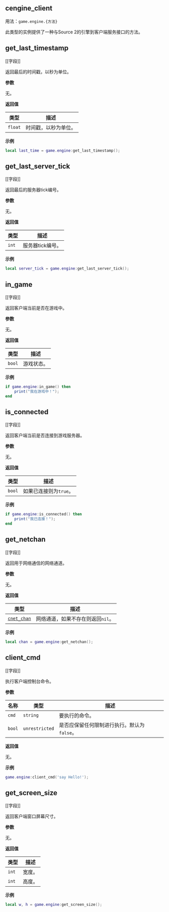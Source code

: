 ## cengine_client

用法：`game.engine.{方法}`

此类型的实例提供了一种与Source 2的引擎到客户端服务接口的方法。

## get_last_timestamp

[[字段]]

返回最后的时间戳，以秒为单位。

**参数**

无。

**返回值**

| 类型 | 描述 |
| ---- | ----------- |
| `float` | 时间戳，以秒为单位。 |

**示例**

```lua
local last_time = game.engine:get_last_timestamp();
```

## get_last_server_tick

[[字段]]

返回最后的服务器tick编号。

**参数**

无。

**返回值**

| 类型 | 描述 |
| ---- | ----------- |
| `int` | 服务器tick编号。 |

**示例**

```lua
local server_tick = game.engine:get_last_server_tick();
```

## in_game

[[字段]]

返回客户端当前是否在游戏中。

**参数**

无。

**返回值**

| 类型 | 描述 |
| ---- | ----------- |
| `bool` | 游戏状态。 |

**示例**

```lua
if game.engine:in_game() then
    print("我在游戏中！");
end
```

## is_connected

[[字段]]

返回客户端当前是否连接到游戏服务器。

**参数**

无。

**返回值**

| 类型 | 描述 |
| ---- | ----------- |
| `bool` | 如果已连接则为`true`。 |

**示例**

```lua
if game.engine:is_connected() then
    print("我已连接！");
end
```

## get_netchan

[[字段]]

返回用于网络通信的网络通道。

**参数**

无。

**返回值**

| 类型 | 描述 |
| ---- | ----------- |
| [`cnet_chan`](/api/game/cengine-client/cnet-chan "提供一种与网络通道类接口的方法") | 网络通道，如果不存在则返回`nil`。 |

**示例**

```lua
local chan = game.engine:get_netchan();
```

## client_cmd

[[字段]]

执行客户端控制台命令。

**参数**

| 名称 | 类型 | 描述 |
| ---- | ---- | ----------- |
| `cmd` | `string` | 要执行的命令。 |
| `bool` | `unrestricted` | 是否应保留任何限制进行执行。默认为`false`。 |

**返回值**

无。

**示例**

```lua
game.engine:client_cmd('say Hello!');
```

## get_screen_size

[[字段]]

返回客户端窗口屏幕尺寸。

**参数**

无。

**返回值**

| 类型 | 描述 |
| ---- | ----------- |
| `int` | 宽度。 |
| `int` | 高度。 |

**示例**

```lua
local w, h = game.engine:get_screen_size();
```
```